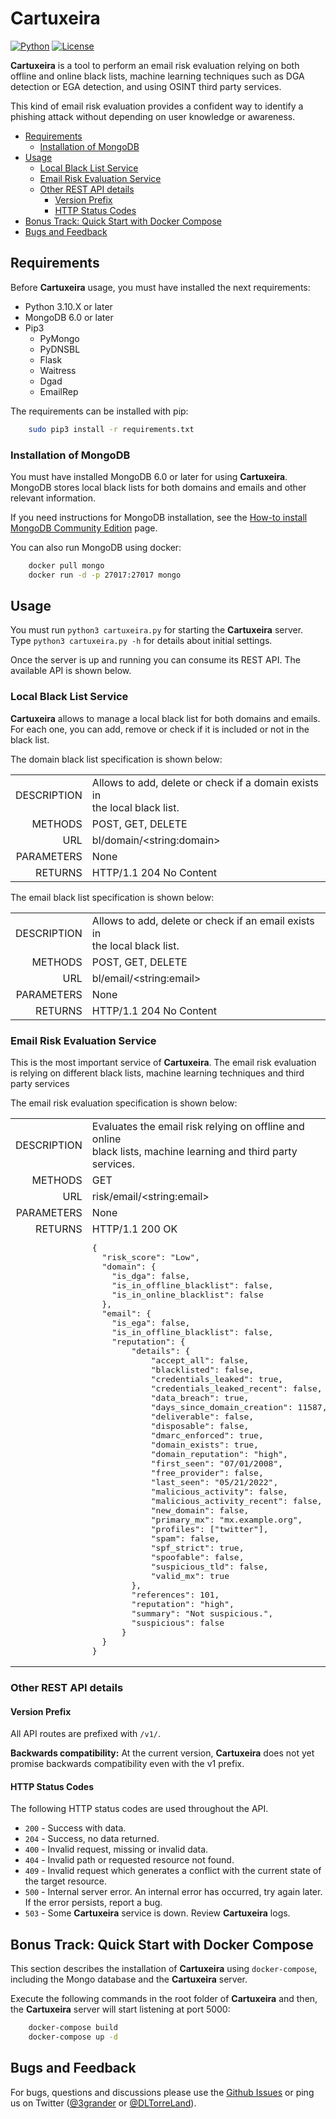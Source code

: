 # Cartuxeira
[![Python](https://img.shields.io/badge/python-3.10-blue.svg)](https://github.com/eliasgranderubio/cartuxeira)
[![License](https://img.shields.io/badge/license-Apache%202-blue.svg)](https://github.com/eliasgranderubio/cartuxeira)

**Cartuxeira** is a tool to perform an email risk evaluation relying on both offline and online black lists, machine learning techniques such as DGA detection or EGA detection, and using OSINT third party services.

This kind of email risk evaluation provides a confident way to identify a phishing attack without depending on user knowledge or awareness.

   * [Requirements](#requirements)
     * [Installation of MongoDB](#installation-of-mongodb)
   * [Usage](#usage)
     * [Local Black List Service](#local-black-list-service)
     * [Email Risk Evaluation Service](#email-risk-evaluation-service)
     * [Other REST API details](#other-rest-api-details)
       * [Version Prefix](#version-prefix)
       * [HTTP Status Codes](#http-status-codes)
   * [Bonus Track: Quick Start with Docker Compose](#bonus-track--quick-start-with-docker-compose)
   * [Bugs and Feedback](#bugs-and-feedback)


## Requirements
Before **Cartuxeira** usage, you must have installed the next requirements:

* Python 3.10.X or later
* MongoDB 6.0 or later
* Pip3
  * PyMongo
  * PyDNSBL
  * Flask
  * Waitress
  * Dgad
  * EmailRep

The requirements can be installed with pip:
```bash
    sudo pip3 install -r requirements.txt
```

### Installation of MongoDB
You must have installed MongoDB 6.0 or later for using **Cartuxeira**. MongoDB stores local black lists for both domains and emails and other relevant information.

If you need instructions for MongoDB installation, see the [How-to install MongoDB Community Edition](https://docs.mongodb.com/manual/administration/install-community/) page.

You can also run MongoDB using docker:
```bash
    docker pull mongo
    docker run -d -p 27017:27017 mongo
```

## Usage
You must run `python3 cartuxeira.py` for starting the **Cartuxeira** server. Type `python3 cartuxeira.py -h` for details about initial settings.

Once the server is up and running you can consume its REST API. The available API is shown below.


### Local Black List Service

**Cartuxeira** allows to manage a local black list for both domains and emails. For each one, you can add, remove or check if it is included or not in the black list.

The domain black list specification is shown below: 
<table style="width:100%"> 
  <tr>
    <td align="right">DESCRIPTION</td>
    <td>Allows to add, delete or check if a domain exists in<br/>
the local black list.</td>
  </tr>
  <tr>
    <td align="right">METHODS</td>
    <td>POST, GET, DELETE</td>
  </tr>
  <tr>
    <td align="right">URL</td>
    <td>bl/domain/&lt;string:domain></td>
  </tr>
  <tr>
    <td align="right">PARAMETERS</td>
    <td>None</td>
  </tr>
  <tr>
    <td align="right" valign="top">RETURNS</td>
    <td>HTTP/1.1 204 No Content
    </td>
  </tr>
</table>

The email black list specification is shown below: 
<table style="width:100%"> 
  <tr>
    <td align="right">DESCRIPTION</td>
    <td>Allows to add, delete or check if an email exists in<br/>
the local black list.</td>
  </tr>
  <tr>
    <td align="right">METHODS</td>
    <td>POST, GET, DELETE</td>
  </tr>
  <tr>
    <td align="right">URL</td>
    <td>bl/email/&lt;string:email></td>
  </tr>
  <tr>
    <td align="right">PARAMETERS</td>
    <td>None</td>
  </tr>
  <tr>
    <td align="right" valign="top">RETURNS</td>
    <td>HTTP/1.1 204 No Content
    </td>
  </tr>
</table>


### Email Risk Evaluation Service
This is the most important service of **Cartuxeira**. The email risk evaluation is relying on different black lists, machine learning techniques and third party services

The email risk evaluation specification is shown below:
<table style="width:100%"> 
  <tr>
    <td align="right">DESCRIPTION</td>
    <td>Evaluates the email risk relying on offline and online<br/> 
black lists, machine learning and third party services.</td>
  </tr>
  <tr>
    <td align="right">METHODS</td>
    <td>GET</td>
  </tr>
  <tr>
    <td align="right">URL</td>
    <td>risk/email/&lt;string:email></td>
  </tr>
  <tr>
    <td align="right">PARAMETERS</td>
    <td>None</td>
  </tr>
  <tr>
    <td align="right" valign="top">RETURNS</td>
    <td>HTTP/1.1 200 OK<pre>
{
  "risk_score": "Low",
  "domain": {
    "is_dga": false,
    "is_in_offline_blacklist": false,
    "is_in_online_blacklist": false
  },
  "email": {
    "is_ega": false,
    "is_in_offline_blacklist": false,
    "reputation": {
        "details": {
            "accept_all": false,
            "blacklisted": false,
            "credentials_leaked": true,
            "credentials_leaked_recent": false,
            "data_breach": true,
            "days_since_domain_creation": 11587,
            "deliverable": false,
            "disposable": false,
            "dmarc_enforced": true,
            "domain_exists": true,
            "domain_reputation": "high",
            "first_seen": "07/01/2008",
            "free_provider": false,
            "last_seen": "05/21/2022",
            "malicious_activity": false,
            "malicious_activity_recent": false,
            "new_domain": false,
            "primary_mx": "mx.example.org",
            "profiles": ["twitter"],
            "spam": false,
            "spf_strict": true,
            "spoofable": false,
            "suspicious_tld": false,
            "valid_mx": true
        },
        "references": 101,
        "reputation": "high",
        "summary": "Not suspicious.",
        "suspicious": false
      }
  }
}</pre>
    </td>
  </tr>
</table>


### Other REST API details
#### Version Prefix
All API routes are prefixed with `/v1/`.

**Backwards compatibility:** At the current version, **Cartuxeira** does not yet promise backwards compatibility even with the v1 prefix.

#### HTTP Status Codes
The following HTTP status codes are used throughout the API.
* `200` - Success with data.
* `204` - Success, no data returned.
* `400` - Invalid request, missing or invalid data.
* `404` - Invalid path or requested resource not found.
* `409` - Invalid request which generates a conflict with the current state of the target resource.
* `500` - Internal server error. An internal error has occurred, try again later. If the error persists, report a bug.
* `503` - Some **Cartuxeira** service is down. Review **Cartuxeira** logs.


## Bonus Track: Quick Start with Docker Compose

This section describes the installation of **Cartuxeira** using ```docker-compose```, including the Mongo database and the **Cartuxeira** server. 

Execute the following commands in the root folder of **Cartuxeira** and then, the **Cartuxeira** server will start listening at port 5000:

```bash
    docker-compose build
    docker-compose up -d
```

## Bugs and Feedback
For bugs, questions and discussions please use the [Github Issues](https://github.com/eliasgranderubio/cartuxeira/issues) or ping us on Twitter ([@3grander](https://twitter.com/3grander) or [@DLTorreLand](https://twitter.com/DLTorreLand)).